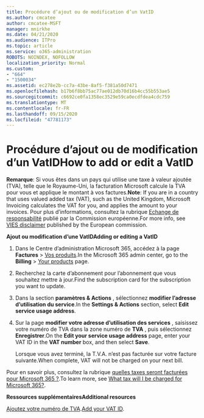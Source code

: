 ```yaml
---
title: Procédure d’ajout ou de modification d’un VatID
ms.author: cmcatee
author: cmcatee-MSFT
manager: mnirkhe
ms.date: 04/21/2020
ms.audience: ITPro
ms.topic: article
ms.service: o365-administration
ROBOTS: NOINDEX, NOFOLLOW
localization_priority: Normal
ms.custom:
- "664"
- "1500034"
ms.assetid: ec278e2b-cc7a-43be-8af5-f381a50d7471
ms.openlocfilehash: b17b6f8bb75ac77ae012db70d16b4cc55b553ae5
ms.sourcegitcommit: c6692ce0fa1358ec3529e59ca0ecdfdea4cdc759
ms.translationtype: MT
ms.contentlocale: fr-FR
ms.lasthandoff: 09/15/2020
ms.locfileid: "47781173"
---
```

# <a name="how-to-add-or-edit-a-vatid"></a><span data-ttu-id="3b745-102">Procédure d’ajout ou de modification d’un VatID</span><span class="sxs-lookup"><span data-stu-id="3b745-102">How to add or edit a VatID</span></span>

<span data-ttu-id="3b745-103">**Remarque**: Si vous êtes dans un pays qui utilise une taxe à valeur ajoutée (TVA), telle que le Royaume-Uni, la facturation Microsoft calcule la TVA pour vous et applique le montant à vos factures.</span><span class="sxs-lookup"><span data-stu-id="3b745-103">**Note**: If you are in a country that uses valued added tax (VAT), such as the United Kingdom, Microsoft Invoicing calculates the VAT for you, and applies the amount to your invoices.</span></span> <span data-ttu-id="3b745-104">Pour plus d’informations, consultez la rubrique [Echange de responsabilité](https://go.microsoft.com/fwlink/p/?LinkID=841741) publié par la Commission européenne.</span><span class="sxs-lookup"><span data-stu-id="3b745-104">For more info, see [VIES disclaimer](https://go.microsoft.com/fwlink/p/?LinkID=841741) published by the European commission.</span></span>

<span data-ttu-id="3b745-105">**Ajout ou modification d’une VatID**</span><span class="sxs-lookup"><span data-stu-id="3b745-105">**Adding or editing a VatID**</span></span>

1. <span data-ttu-id="3b745-106">Dans le Centre d’administration Microsoft 365, accédez à la page **Factures** \> [Vos produits](https://go.microsoft.com/fwlink/p/?linkid=842054).</span><span class="sxs-lookup"><span data-stu-id="3b745-106">In the Microsoft 365 admin center, go to the **Billing** \> [Your products](https://go.microsoft.com/fwlink/p/?linkid=842054) page.</span></span>

2. <span data-ttu-id="3b745-107">Recherchez la carte d’abonnement pour l’abonnement que vous souhaitez mettre à jour.</span><span class="sxs-lookup"><span data-stu-id="3b745-107">Find the subscription card for the subscription you want to update.</span></span>

3. <span data-ttu-id="3b745-108">Dans la section **paramètres & Actions** , sélectionnez **modifier l’adresse d’utilisation du service**.</span><span class="sxs-lookup"><span data-stu-id="3b745-108">In the **Settings & Actions** section, select **Edit service usage address**.</span></span>

4. <span data-ttu-id="3b745-109">Sur la page **modifier votre adresse d’utilisation des services** , saisissez votre numéro de TVA dans la zone numéro de **TVA** , puis sélectionnez **Enregistrer**.</span><span class="sxs-lookup"><span data-stu-id="3b745-109">On the **Edit your service usage address** page, enter your VAT ID in the **VAT number** box, and then select **Save**.</span></span>

    <span data-ttu-id="3b745-110">Lorsque vous avez terminé, la T.V.A. n’est pas facturée sur votre facture suivante.</span><span class="sxs-lookup"><span data-stu-id="3b745-110">When complete, VAT will not be charged on your next bill.</span></span>

<span data-ttu-id="3b745-111">Pour en savoir plus, consultez la rubrique [quelles taxes seront facturées pour Microsoft 365 ?](https://docs.microsoft.com/microsoft-365/commerce/billing-and-payments/tax-information).</span><span class="sxs-lookup"><span data-stu-id="3b745-111">To learn more, see [What tax will I be charged for Microsoft 365?](https://docs.microsoft.com/microsoft-365/commerce/billing-and-payments/tax-information).</span></span>

<span data-ttu-id="3b745-112">**Ressources supplémentaires**</span><span class="sxs-lookup"><span data-stu-id="3b745-112">**Additional resources**</span></span>

<span data-ttu-id="3b745-113">[Ajoutez votre numéro de TVA](https://docs.microsoft.com/microsoft-365/commerce/billing-and-payments/tax-information?view=o365-worldwide#add-your-vat-id-eu-countries-only).</span><span class="sxs-lookup"><span data-stu-id="3b745-113">[Add your VAT ID](https://docs.microsoft.com/microsoft-365/commerce/billing-and-payments/tax-information?view=o365-worldwide#add-your-vat-id-eu-countries-only).</span></span>